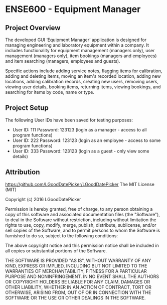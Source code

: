 # ENSE600 - Equipment Manager

## Project Overview

The developed GUI ‘Equipment Manager’ application is designed for managing engineering and laboratory equipment within a company. It includes functionality for equipment management (managers only), user management (managers only), item bookings (managers and employees) and item searching (managers, employees and guests).

Specific actions include adding service notes, flagging items for calibration, adding and deleting items, moving an item's recorded location, adding new locations, adding calibration records, creating new users, removing users, viewing user details, booking items, returning items, viewing bookings, and searching for items by code, name or type.



## Project Setup

The following User IDs have been saved for testing purposes:

* User ID: 111 Password: 123123 (login as a manager - access to all program functions)
* User ID: 222 Password: 123123 (login as an employee - access to some program functions)
* User ID: 333 Password: 123123 (login as a guest - only view some details)





## Attribution

https://github.com/LGoodDatePicker/LGoodDatePicker
The MIT License (MIT)

Copyright (c) 2016 LGoodDatePicker

Permission is hereby granted, free of charge, to any person obtaining a copy
of this software and associated documentation files (the "Software"), to deal
in the Software without restriction, including without limitation the rights
to use, copy, modify, merge, publish, distribute, sublicense, and/or sell
copies of the Software, and to permit persons to whom the Software is
furnished to do so, subject to the following conditions:

The above copyright notice and this permission notice shall be included in all
copies or substantial portions of the Software.

THE SOFTWARE IS PROVIDED "AS IS", WITHOUT WARRANTY OF ANY KIND, EXPRESS OR
IMPLIED, INCLUDING BUT NOT LIMITED TO THE WARRANTIES OF MERCHANTABILITY,
FITNESS FOR A PARTICULAR PURPOSE AND NONINFRINGEMENT. IN NO EVENT SHALL THE
AUTHORS OR COPYRIGHT HOLDERS BE LIABLE FOR ANY CLAIM, DAMAGES OR OTHER
LIABILITY, WHETHER IN AN ACTION OF CONTRACT, TORT OR OTHERWISE, ARISING FROM,
OUT OF OR IN CONNECTION WITH THE SOFTWARE OR THE USE OR OTHER DEALINGS IN THE
SOFTWARE.

